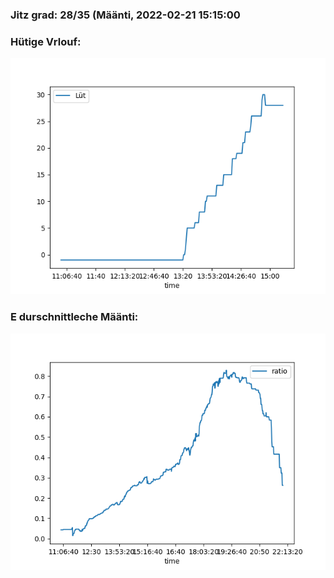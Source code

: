 ### Jitz grad: 28/35 (Määnti, 2022-02-21 15:15:00

### Hütige Vrlouf:
![Graph](Today.png)

### E durschnittleche Määnti:
![Graph](Määnti.png)